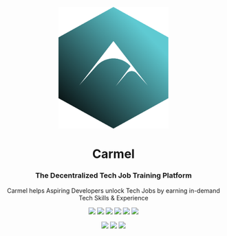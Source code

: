 <p align="center"> <img src="https://raw.githubusercontent.com/fluidtrends/carmel/master/logo.png" width="256px"> 

<h1 align="center"> Carmel </h1>
<h3 align="center"> The Decentralized Tech Job Training Platform </h3>
<p align="center"> Carmel helps Aspiring Developers unlock Tech Jobs by earning in-demand Tech Skills & Experience </p>

<p align="center"> 

<img src="https://img.shields.io/npm/v/@carmel/web?color=blue&label=web"/>
<img src="https://img.shields.io/npm/v/@carmel/desktop?color=blue&label=desktop"/>
<img src="https://img.shields.io/npm/v/@carmel/cloud?color=blue&label=cloud"/>
<img src="https://img.shields.io/npm/v/@carmel/blockchain?color=green&label=blockchain"/>
<img src="https://img.shields.io/npm/v/@carmel/cli?color=blue&label=cli"/>
<img src="https://img.shields.io/npm/v/@carmel/sdk?color=blue&label=sdk"/>

</p>

<p align="center"> 
<a href="https://circleci.com/gh/fluidtrends/workflows/carmel"><img src="https://circleci.com/gh/fluidtrends/carmel.svg?style=svg"/></a>
<a href="https://codeclimate.com/github/fluidtrends/carmel/maintainability"><img src="https://api.codeclimate.com/v1/badges/c289d31bf409b4eecb1f/maintainability" /></a>
<a href="https://codeclimate.com/github/fluidtrends/carmel/test_coverage"><img src="https://api.codeclimate.com/v1/badges/c289d31bf409b4eecb1f/test_coverage" /></a>
</p>